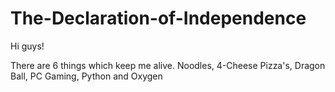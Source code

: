 # The-Declaration-of-Independence

Hi guys!

There are 6 things which keep me alive. Noodles, 4-Cheese Pizza's, Dragon Ball, PC Gaming, Python and Oxygen
